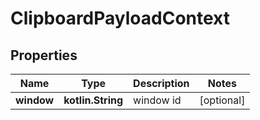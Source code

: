 
# ClipboardPayloadContext

## Properties
| Name | Type | Description | Notes |
| ------------ | ------------- | ------------- | ------------- |
| **window** | **kotlin.String** | window id |  [optional] |



